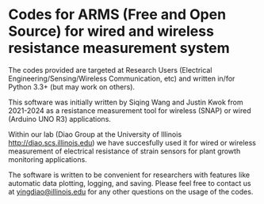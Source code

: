 # Codes for ARMS (Free and Open Source) for wired and wireless resistance measurement system

The codes provided are targeted at Research Users (Electrical Engineering/Sensing/Wireless Communication, etc) and written in/for Python 3.3+ (but may work on others).

This software was initially written by Siqing Wang and Justin Kwok from 2021-2024 as a resistance measurement tool for wireless (SNAP) or wired (Arduino UNO R3) applications.

Within our lab (Diao Group at the University of Illinois http://diao.scs.illinois.edu) we have succesfully used it for wired or wireless measurement of electrical resistance of strain sensors for plant growth monitoring applications.

The software is written to be convenient for researchers with features like automatic data plotting, logging, and saving. Please feel free to contact us at yingdiao@illinois.edu for any other questions on the usage of the codes.
